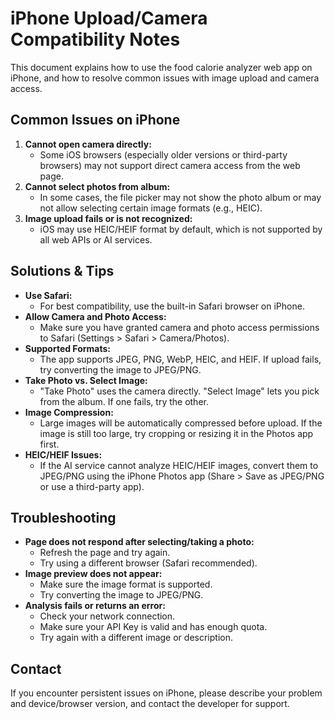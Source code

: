 # iPhone Upload/Camera Compatibility Notes

This document explains how to use the food calorie analyzer web app on iPhone, and how to resolve common issues with image upload and camera access.

## Common Issues on iPhone

1. **Cannot open camera directly:**
   - Some iOS browsers (especially older versions or third-party browsers) may not support direct camera access from the web page.
2. **Cannot select photos from album:**
   - In some cases, the file picker may not show the photo album or may not allow selecting certain image formats (e.g., HEIC).
3. **Image upload fails or is not recognized:**
   - iOS may use HEIC/HEIF format by default, which is not supported by all web APIs or AI services.

## Solutions & Tips

- **Use Safari:**
  - For best compatibility, use the built-in Safari browser on iPhone.
- **Allow Camera and Photo Access:**
  - Make sure you have granted camera and photo access permissions to Safari (Settings > Safari > Camera/Photos).
- **Supported Formats:**
  - The app supports JPEG, PNG, WebP, HEIC, and HEIF. If upload fails, try converting the image to JPEG/PNG.
- **Take Photo vs. Select Image:**
  - "Take Photo" uses the camera directly. "Select Image" lets you pick from the album. If one fails, try the other.
- **Image Compression:**
  - Large images will be automatically compressed before upload. If the image is still too large, try cropping or resizing it in the Photos app first.
- **HEIC/HEIF Issues:**
  - If the AI service cannot analyze HEIC/HEIF images, convert them to JPEG/PNG using the iPhone Photos app (Share > Save as JPEG/PNG or use a third-party app).

## Troubleshooting

- **Page does not respond after selecting/taking a photo:**
  - Refresh the page and try again.
  - Try using a different browser (Safari recommended).
- **Image preview does not appear:**
  - Make sure the image format is supported.
  - Try converting the image to JPEG/PNG.
- **Analysis fails or returns an error:**
  - Check your network connection.
  - Make sure your API Key is valid and has enough quota.
  - Try again with a different image or description.

## Contact
If you encounter persistent issues on iPhone, please describe your problem and device/browser version, and contact the developer for support. 
